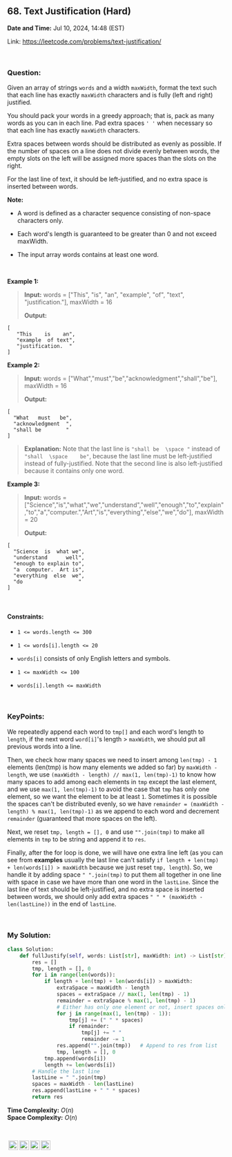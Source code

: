 ## 68. Text Justification (Hard)
**Date and Time:** Jul 10, 2024, 14:48 (EST)

Link: https://leetcode.com/problems/text-justification/

<br>

### Question:
Given an array of strings `words` and a width `maxWidth`, format the text such that each line has exactly `maxWidth` characters and is fully (left and right) justified.

You should pack your words in a greedy approach; that is, pack as many words as you can in each line. Pad extra spaces `' '` when necessary so that each line has exactly `maxWidth` characters.

Extra spaces between words should be distributed as evenly as possible. If the number of spaces on a line does not divide evenly between words, the empty slots on the left will be assigned more spaces than the slots on the right.

For the last line of text, it should be left-justified, and no extra space is inserted between words.

**Note:**

* A word is defined as a character sequence consisting of non-space characters only.

* Each word's length is guaranteed to be greater than 0 and not exceed maxWidth.

* The input array words contains at least one word.

<br>

**Example 1:**
> **Input:** words = ["This", "is", "an", "example", "of", "text", "justification."], maxWidth = 16
> 
> **Output:** <br>
```
[
   "This    is    an",
   "example  of text",
   "justification.  "
]
```

**Example 2:**
> **Input:** words = ["What","must","be","acknowledgment","shall","be"], maxWidth = 16
> 
> **Output:** <br>
```
[
  "What   must   be",
  "acknowledgment  ",
  "shall be        "
]
```
>
> **Explanation:** Note that the last line is `"shall be  \space "` instead of `"shall  \space    be"`, because the last line must be left-justified instead of fully-justified.
> Note that the second line is also left-justified because it contains only one word.

**Example 3:**
> **Input:** words = 
> ["Science","is","what","we","understand","well","enough","to","explain","to","a","computer.","Art","is","everything","else","we","do"], maxWidth = 20
> 
> **Output:** <br>
```
[
  "Science  is  what we",
  "understand      well",
  "enough to explain to",
  "a  computer.  Art is",
  "everything  else  we",
  "do                  "
]
```

<br>

#### Constraints:
* `1 <= words.length <= 300`

* `1 <= words[i].length <= 20`

* `words[i]` consists of only English letters and symbols.

* `1 <= maxWidth <= 100`

* `words[i].length <= maxWidth`

<br>

### KeyPoints: 
We repeatedly append each word to `tmp[]` and each word's length to `length`, if the next word `word[i]`'s length > `maxWidth`, we should put all previous words into a line. 

Then, we check how many spaces we need to insert among `len(tmp) - 1` elements (len(tmp) is how many elements we added so far) by `maxWidth - length`, we use `(maxWidth - length) // max(1, len(tmp)-1)` to know how many spaces to add among each elements in `tmp` except the last element, and we use `max(1, len(tmp)-1)` to avoid the case that `tmp` has only one element, so we want the element to be at least `1`. Sometimes it is possible the spaces can't be distributed evenly, so we have `remainder = (maxWidth - length) % max(1, len(tmp)-1)` as we append to each word and decrement `remainder` (guaranteed that more spaces on the left).

Next, we reset `tmp, length = [], 0` and use `"".join(tmp)` to make all elements in `tmp` to be string and append it to `res`.

Finally, after the for loop is done, we will have one extra line left (as you can see from **examples** usually the last line can't satisfy `if length + len(tmp) + len(words[i]) > maxWidth` because we just reset `tmp, length`). So, we handle it by adding space `" ".join(tmp)` to put them all together in one line with space in case we have more than one word in the `lastLine`. Since the last line of text should be left-justified, and no extra space is inserted between words, we should only add extra spaces `" " * (maxWidth - len(lastLine))` in the end of `lastLine`.

<br>

### My Solution:
```python
class Solution:
    def fullJustify(self, words: List[str], maxWidth: int) -> List[str]:
        res = []
        tmp, length = [], 0
        for i in range(len(words)):
            if length + len(tmp) + len(words[i]) > maxWidth:
                extraSpace = maxWidth - length
                spaces = extraSpace // max(1, len(tmp) - 1)
                remainder = extraSpace % max(1, len(tmp) - 1)
                # Either has only one element or not, insert spaces only among len(tmp) - 1 elements.
                for j in range(max(1, len(tmp) - 1)):
                    tmp[j] += (" " * spaces)
                    if remainder:
                        tmp[j] += " "
                        remainder -= 1
                res.append("".join(tmp))   # Append to res from list
                tmp, length = [], 0
            tmp.append(words[i])
            length += len(words[i])
        # Handle the last line
        lastLine = " ".join(tmp)
        spaces = maxWidth - len(lastLine)
        res.append(lastLine + " " * spaces)
        return res
```
**Time Complexity:** $O(n)$ <br>
**Space Complexity:** $O(n)$

<br>

<img style="height:22px!important;margin-left:3px;vertical-align:text-bottom;" src="https://mirrors.creativecommons.org/presskit/icons/cc.svg?ref=chooser-v1" alt="CC BY-NC-SA" title="CC BY-NC-SA"><img style="height:22px!important;margin-left:3px;vertical-align:text-bottom;" src="https://mirrors.creativecommons.org/presskit/icons/by.svg?ref=chooser-v1" alt="BY: credit must be given to the creator" title="BY: credit must be given to the creator"><img style="height:22px!important;margin-left:3px;vertical-align:text-bottom;" src="https://mirrors.creativecommons.org/presskit/icons/nc.svg?ref=chooser-v1" alt="NC: Only noncommercial uses of the work are permitted" title="NC: Only noncommercial uses of the work are permitted"><img style="height:22px!important;margin-left:3px;vertical-align:text-bottom;" src="https://mirrors.creativecommons.org/presskit/icons/sa.svg?ref=chooser-v1" alt="SA: Adaptations must be shared under the same terms" title="SA: Adaptations must be shared under the same terms">